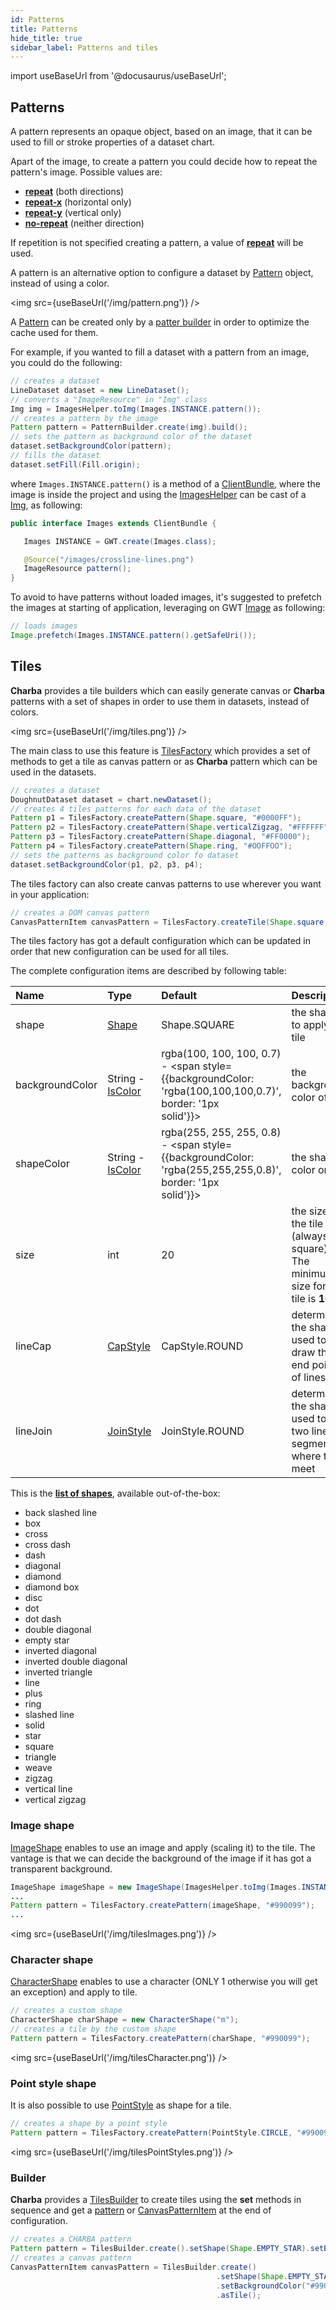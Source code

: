 ```yaml
---
id: Patterns
title: Patterns
hide_title: true
sidebar_label: Patterns and tiles
---
```

import useBaseUrl from '@docusaurus/useBaseUrl';

## Patterns

A pattern represents an opaque object, based on an image, that it can be used to fill or stroke properties of a dataset chart.

Apart of the image, to create a pattern you could decide how to repeat the pattern's image. Possible values are:

  * **[repeat](https://pepstock-org.github.io/Charba/5.2/org/pepstock/charba/client/dom/enums/Repetition.html#REPEAT)** (both directions)
  * **[repeat-x](https://pepstock-org.github.io/Charba/5.2/org/pepstock/charba/client/dom/enums/Repetition.html#REPEAT_X)** (horizontal only)
  * **[repeat-y](https://pepstock-org.github.io/Charba/5.2/org/pepstock/charba/client/dom/enums/Repetition.html#REPEAT_Y)** (vertical only)
  * **[no-repeat](https://pepstock-org.github.io/Charba/5.2/org/pepstock/charba/client/dom/enums/Repetition.html#NO_REPEAT)** (neither direction)

If repetition is not specified creating a pattern, a value of **[repeat](https://pepstock-org.github.io/Charba/5.2/org/pepstock/charba/client/dom/enums/Repetition.html#REPEAT)** will be used.

A pattern is an alternative option to configure a dataset by [Pattern](https://pepstock-org.github.io/Charba/5.2/org/pepstock/charba/client/colors/Pattern.html) object, instead of using a color.

<img src={useBaseUrl('/img/pattern.png')} />

A [Pattern](https://pepstock-org.github.io/Charba/5.2/org/pepstock/charba/client/colors/Pattern.html) can be created only by a [patter builder](https://pepstock-org.github.io/Charba/5.2/org/pepstock/charba/client/colors/PatternBuilder.html) in order to optimize the cache used for them. 

For example, if you wanted to fill a dataset with a pattern from an image, you could do the following:

```java
// creates a dataset
LineDataset dataset = new LineDataset();
// converts a "ImageResource" in "Img" class
Img img = ImagesHelper.toImg(Images.INSTANCE.pattern());
// creates a pattern by the image     
Pattern pattern = PatternBuilder.create(img).build();
// sets the pattern as background color of the dataset      
dataset.setBackgroundColor(pattern);
// fills the dataset
dataset.setFill(Fill.origin);
```

where `Images.INSTANCE.pattern()` is a method of a [ClientBundle](http://www.gwtproject.org/javadoc/latest/com/google/gwt/resources/client/ClientBundle.html), where the image is inside the project and using the [ImagesHelper](https://pepstock-org.github.io/Charba/5.2/org/pepstock/charba/client/gwt/ImagesHelper.html) can be cast of a [Img](https://pepstock-org.github.io/Charba/5.2/org/pepstock/charba/client/dom/elements/Img.html), as following:


```java
public interface Images extends ClientBundle {

   Images INSTANCE = GWT.create(Images.class);

   @Source("/images/crossline-lines.png")
   ImageResource pattern();
}
```
 
To avoid to have patterns without loaded images, it's suggested to prefetch the images at starting of application, leveraging on GWT [Image](http://www.gwtproject.org/javadoc/latest/com/google/gwt/user/client/ui/Image.html#prefetch-com.google.gwt.safehtml.shared.SafeUri-) as following:

```java
// loads images
Image.prefetch(Images.INSTANCE.pattern().getSafeUri());
```

## Tiles

**Charba** provides a tile builders which can easily generate canvas or **Charba** patterns with a set of shapes in order to use them in datasets, instead of colors.

<img src={useBaseUrl('/img/tiles.png')} />

The main class to use this feature is [TilesFactory](https://pepstock-org.github.io/Charba/5.2/org/pepstock/charba/client/colors/tiles/TilesFactory.html) which provides a set of methods to get a tile as canvas pattern or as **Charba** pattern which can be used in the datasets.

```java
// creates a dataset
DoughnutDataset dataset = chart.newDataset();
// creates 4 tiles patterns for each data of the dataset
Pattern p1 = TilesFactory.createPattern(Shape.square, "#0000FF");
Pattern p2 = TilesFactory.createPattern(Shape.verticalZigzag, "#FFFFFF");
Pattern p3 = TilesFactory.createPattern(Shape.diagonal, "#FF0000");
Pattern p4 = TilesFactory.createPattern(Shape.ring, "#OOFFOO");
// sets the patterns as background color fo dataset
dataset.setBackgroundColor(p1, p2, p3, p4);
```

The tiles factory can also create canvas patterns to use wherever you want in your application:

```java
// creates a DOM canvas pattern
CanvasPatternItem canvasPattern = TilesFactory.createTile(Shape.square, "#0000FF");
```

The tiles factory has got a default configuration which can be updated in order that new configuration can be used for all tiles.

The complete configuration items are described by following table:

| Name | Type | Default  | Description
| :- | :- | :- | :-
| shape | [Shape](https://pepstock-org.github.io/Charba/5.2/org/pepstock/charba/client/colors/tiles/Shape.html) | Shape.SQUARE | the shape to apply on tile
| backgroundColor | String - [IsColor](https://pepstock-org.github.io/Charba/5.2/org/pepstock/charba/client/colors/IsColor.html) | rgba(100, 100, 100, 0.7) - <span style={{backgroundColor: 'rgba(100,100,100,0.7)', border: '1px solid'}}>&nbsp;&nbsp;&nbsp;&nbsp;&nbsp;&nbsp;&nbsp;&nbsp;</span> | the background color of tile
| shapeColor | String - [IsColor](https://pepstock-org.github.io/Charba/5.2/org/pepstock/charba/client/colors/IsColor.html) | rgba(255, 255, 255, 0.8) - <span style={{backgroundColor: 'rgba(255,255,255,0.8)', border: '1px solid'}}>&nbsp;&nbsp;&nbsp;&nbsp;&nbsp;&nbsp;&nbsp;&nbsp;</span> | the shape color on tile
| size | int | 20 | the size of the tile (always a square). The minimum size for a tile is **10**.
| lineCap | [CapStyle](https://pepstock-org.github.io/Charba/5.2/org/pepstock/charba/client/enums/CapStyle.html) | CapStyle.ROUND | determines the shape used to draw the end points of lines
| lineJoin | [JoinStyle](https://pepstock-org.github.io/Charba/5.2/org/pepstock/charba/client/enums/JoinStyle.html) | JoinStyle.ROUND | determines the shape used to join two line segments where they meet

This is the **[list of shapes](https://pepstock-org.github.io/Charba/5.2/org/pepstock/charba/client/colors/tiles/Shape.html)**, available out-of-the-box:

  * back slashed line
  * box
  * cross
  * cross dash
  * dash
  * diagonal
  * diamond
  * diamond box
  * disc
  * dot
  * dot dash
  * double diagonal
  * empty star
  * inverted diagonal
  * inverted double diagonal
  * inverted triangle
  * line
  * plus
  * ring
  * slashed line
  * solid
  * star
  * square
  * triangle
  * weave
  * zigzag
  * vertical line
  * vertical zigzag

### Image shape

[ImageShape](https://pepstock-org.github.io/Charba/5.2/org/pepstock/charba/client/colors/tiles/ImageShape.html) enables to use an image and apply (scaling it) to the tile. The vantage is that we can decide the background of the image if it has got a transparent background.

```java
ImageShape imageShape = new ImageShape(ImagesHelper.toImg(Images.INSTANCE.myImage()));
...		
Pattern pattern = TilesFactory.createPattern(imageShape, "#990099");
...
```

<img src={useBaseUrl('/img/tilesImages.png')} />

### Character shape

[CharacterShape](https://pepstock-org.github.io/Charba/5.2/org/pepstock/charba/client/colors/tiles/CharacterShape.html) enables to use a character (ONLY 1 otherwise you will get an exception) and apply to tile. 

```java
// creates a custom shape
CharacterShape charShape = new CharacterShape("m");
// creates a tile by the custom shape
Pattern pattern = TilesFactory.createPattern(charShape, "#990099");
```

<img src={useBaseUrl('/img/tilesCharacter.png')} />

### Point style shape

It is also possible to use [PointStyle](https://pepstock-org.github.io/Charba/5.2/org/pepstock/charba/client/enums/PointStyle.html) as shape for a tile.

```java
// creates a shape by a point style
Pattern pattern = TilesFactory.createPattern(PointStyle.CIRCLE, "#990099");
```

<img src={useBaseUrl('/img/tilesPointStyles.png')} />

### Builder

**Charba** provides a [TilesBuilder](https://pepstock-org.github.io/Charba/5.2/org/pepstock/charba/client/colors/tiles/TilesBuilder.html) to create tiles using the **set** methods in sequence and get a [pattern](https://pepstock-org.github.io/Charba/5.2/org/pepstock/charba/client/colors/Pattern.html) or [CanvasPatternItem](https://pepstock-org.github.io/Charba/5.2/org/pepstock/charba/client/dom/elements/CanvasPatternItem.html) at the end of configuration.

```java
// creates a CHARBA pattern
Pattern pattern = TilesBuilder.create().setShape(Shape.EMPTY_STAR).setBackgroundColor("#990099").asPattern();
// creates a canvas pattern
CanvasPatternItem canvasPattern = TilesBuilder.create()
                                              .setShape(Shape.EMPTY_STAR)
                                              .setBackgroundColor("#990099")
                                              .asTile();
```
